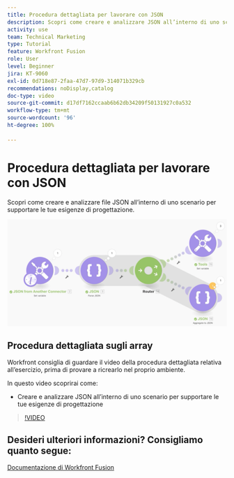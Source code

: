 ```yaml
---
title: Procedura dettagliata per lavorare con JSON
description: Scopri come creare e analizzare JSON all’interno di uno scenario per supportare le tue esigenze di progettazione in  [!DNL Adobe Workfront Fusion].
activity: use
team: Technical Marketing
type: Tutorial
feature: Workfront Fusion
role: User
level: Beginner
jira: KT-9060
exl-id: 0d718e87-2faa-47d7-97d9-314071b329cb
recommendations: noDisplay,catalog
doc-type: video
source-git-commit: d17df7162ccaab6b62db34209f50131927c0a532
workflow-type: tm+mt
source-wordcount: '96'
ht-degree: 100%

---
```


# Procedura dettagliata per lavorare con JSON

Scopri come creare e analizzare file JSON all’interno di uno scenario per supportare le tue esigenze di progettazione.

![Immagine di uno scenario Fusion](assets/final-functional-bits-and-bobs-2.png)

## Procedura dettagliata sugli array

Workfront consiglia di guardare il video della procedura dettagliata relativa all’esercizio, prima di provare a ricrearlo nel proprio ambiente.

In questo video scoprirai come:

* Creare e analizzare JSON all’interno di uno scenario per supportare le tue esigenze di progettazione

>[!VIDEO](https://video.tv.adobe.com/v/3418113/?quality=12&learn=on&enablevpops&captions=ita)



## Desideri ulteriori informazioni? Consigliamo quanto segue:

[Documentazione di Workfront Fusion](https://experienceleague.adobe.com/docs/workfront/using/adobe-workfront-fusion/workfront-fusion-2.html?lang=it)
